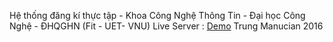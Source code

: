 Hệ thống đăng kí thực tập - Khoa Công Nghệ Thông Tin - Đại học Công Nghệ - ĐHQGHN 
(Fit - UET- VNU)
Live Server : [Demo](http://112.137.130.55/dktt/regis_system2/public/login)
Trung Manucian 2016